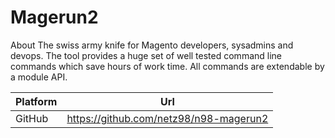 # Magerun2

About
The swiss army knife for Magento developers, sysadmins and devops. The tool provides a huge set of well tested command line commands which save hours of work time.
All commands are extendable by a module API.

| Platform | Url                                                            |
|----------|----------------------------------------------------------------|
| GitHub   | https://github.com/netz98/n98-magerun2                         |
